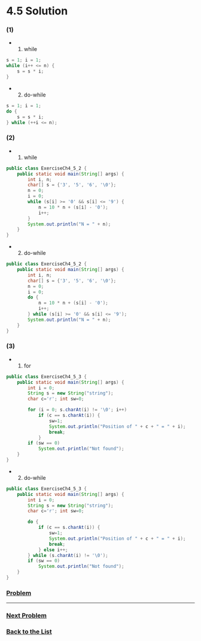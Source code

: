 # 4.5 Solution

### (1)
- 1. while
```java
s = 1; i = 1;
while (i++ <= n) {
    s = s * i;
}
```

- 2. do-while
```java
s = 1; i = 1;
do {
    s = s * i;
} while (++i <= n);
```

### (2)
- 1. while
```java
public class ExerciseCh4_5_2 {
    public static void main(String[] args) {
        int i, n;
        char[] s = {'3', '5', '6', '\0'};
        n = 0;
        i = 0;
        while (s[i] >= '0' && s[i] <= '9') {
            n = 10 * n + (s[i] - '0');
            i++;
        }
        System.out.println("N = " + n);
    }
}
```

- 2. do-while
```java
public class ExerciseCh4_5_2 {
    public static void main(String[] args) {
        int i, n;
        char[] s = {'3', '5', '6', '\0'};
        n = 0;
        i = 0;
        do {
            n = 10 * n + (s[i] - '0');
            i++;
        } while (s[i] >= '0' && s[i] <= '9');
        System.out.println("N = " + n);
    }
}
```

### (3)
- 1. for
```java
public class ExerciseCh4_5_3 {
    public static void main(String[] args) {
        int i = 0;
        String s = new String("string");
        char c='r'; int sw=0;

        for (i = 0; s.charAt(i) != '\0'; i++)
            if (c == s.charAt(i)) {
                sw=1;
                System.out.println("Position of " + c + " = " + i);
                break;
            }
        if (sw == 0)
            System.out.println("Not found");
    }
}
```

- 2. do-while
```java
public class ExerciseCh4_5_3 {
    public static void main(String[] args) {
        int i = 0;
        String s = new String("string");
        char c='r'; int sw=0;

        do {
            if (c == s.charAt(i)) {
                sw=1;
                System.out.println("Position of " + c + " = " + i);
                break;
            } else i++;
        } while (s.charAt(i) != '\0');
        if (sw == 0)
            System.out.println("Not found");
    }
}
```

### [**Problem**](../Problems/4.5.md)

___

### [**Next Problem**](../Problems/4.6.md)

### [**Back to the List**](../#list-of-problems)